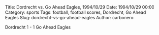 Title: Dordrecht vs. Go Ahead Eagles, 1994/10/29
Date: 1994/10/29 00:00
Category: sports
Tags: football, football scores, Dordrecht, Go Ahead Eagles
Slug: dordrecht-vs-go-ahead-eagles
Author: carbonero


Dordrecht 1 - 1 Go Ahead Eagles
